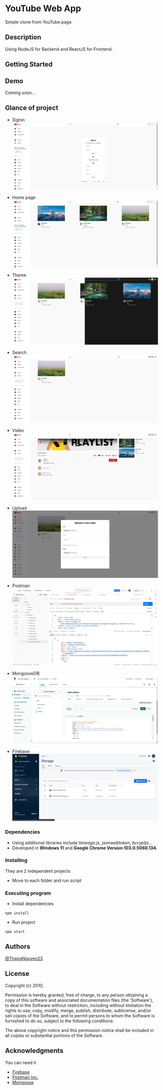 # YouTube Web App

Simple clone from YouTube page.

## Description

Using NodeJS for Backend and ReactJS for Frontend.

## Getting Started

## Demo 
Coming soon...

## Glance of project 

* Signin
![](images/Signin.png)

* Home page
![](images/Home.png)

* Theme
![](images/Theme.jpg)

* Search
![](images/Search.png)

* Video
![](images/Video.png)

* Upload
![](images/Upload.png)

* Postman
![](images/Postman.png)

* MongooseDB
![](images/MongooseDB.png)

* Firebase
![](images/Firebase.png)

### Dependencies

* Using additional libraries include <i>timeago.js</i>, <i>jsonwebtoken</i>, <i>bcryptjs</i>...
* Developed in <b>Windows 11</b> and <b>Google Chrome Version 103.0.5060.134.</b>

### Installing

They are 2 independent projects
* Move to each folder and run script

### Executing program

* Install dependencies
```
npm install
```

* Run project
```
npm start
```

## Authors

[@ThangNguyen23](https://github.com/ThangNguyen23)

## License

Copyright (c) 2010;

Permission is hereby granted, free of charge, to any person obtaining
a copy of this software and associated documentation files (the
'Software'), to deal in the Software without restriction, including
without limitation the rights to use, copy, modify, merge, publish,
distribute, sublicense, and/or sell copies of the Software, and to
permit persons to whom the Software is furnished to do so, subject to
the following conditions:

The above copyright notice and this permission notice shall be
included in all copies or substantial portions of the Software.

## Acknowledgments

You can need it
* [Firebase](https://github.com/firebase/)
* [Postman Inc.](https://github.com/postmanlabs)
* [Mongoose](https://github.com/Automattic/mongoose)